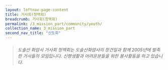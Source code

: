 ```yaml
---
layout: leftnav-page-content
title: 거사회(청맥회)
breadcrumb: 거사회(청맥회)
permalink: /3_mission_part/community/youth/
collection_name: 3_mission_part
second_nav_title: "신도회"
---
```


> ###### *도솔산 화암사 거사회 청맥회는 도솔산화암사의 창건일과 함께 2005년에 발족한 거사들의 모임입니다. 신행생활과 어려운분들을 위한 봉사활동을 하고 있습니다.*




